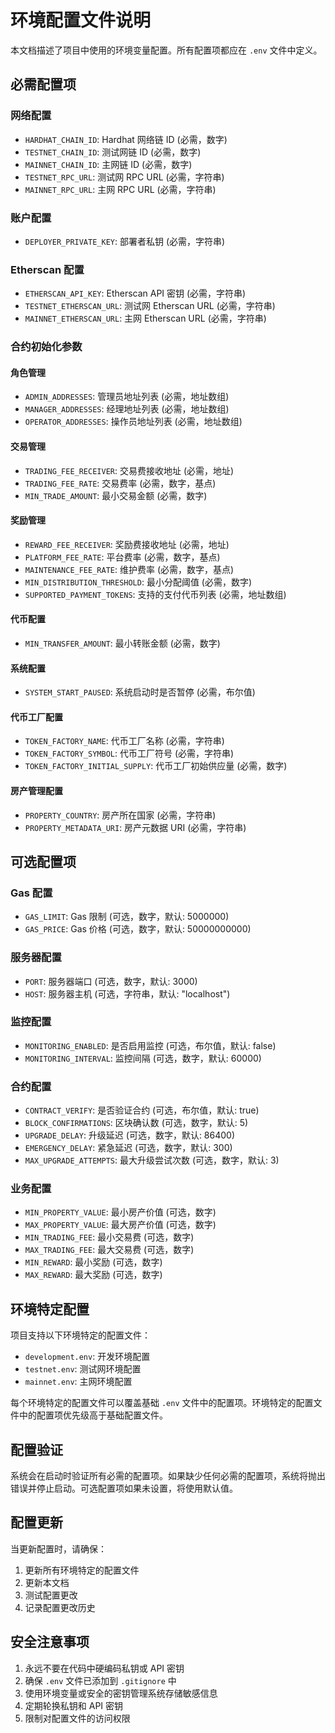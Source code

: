 # 环境配置文件说明

本文档描述了项目中使用的环境变量配置。所有配置项都应在 `.env` 文件中定义。

## 必需配置项

### 网络配置
- `HARDHAT_CHAIN_ID`: Hardhat 网络链 ID (必需，数字)
- `TESTNET_CHAIN_ID`: 测试网链 ID (必需，数字)
- `MAINNET_CHAIN_ID`: 主网链 ID (必需，数字)
- `TESTNET_RPC_URL`: 测试网 RPC URL (必需，字符串)
- `MAINNET_RPC_URL`: 主网 RPC URL (必需，字符串)

### 账户配置
- `DEPLOYER_PRIVATE_KEY`: 部署者私钥 (必需，字符串)

### Etherscan 配置
- `ETHERSCAN_API_KEY`: Etherscan API 密钥 (必需，字符串)
- `TESTNET_ETHERSCAN_URL`: 测试网 Etherscan URL (必需，字符串)
- `MAINNET_ETHERSCAN_URL`: 主网 Etherscan URL (必需，字符串)

### 合约初始化参数
#### 角色管理
- `ADMIN_ADDRESSES`: 管理员地址列表 (必需，地址数组)
- `MANAGER_ADDRESSES`: 经理地址列表 (必需，地址数组)
- `OPERATOR_ADDRESSES`: 操作员地址列表 (必需，地址数组)

#### 交易管理
- `TRADING_FEE_RECEIVER`: 交易费接收地址 (必需，地址)
- `TRADING_FEE_RATE`: 交易费率 (必需，数字，基点)
- `MIN_TRADE_AMOUNT`: 最小交易金额 (必需，数字)

#### 奖励管理
- `REWARD_FEE_RECEIVER`: 奖励费接收地址 (必需，地址)
- `PLATFORM_FEE_RATE`: 平台费率 (必需，数字，基点)
- `MAINTENANCE_FEE_RATE`: 维护费率 (必需，数字，基点)
- `MIN_DISTRIBUTION_THRESHOLD`: 最小分配阈值 (必需，数字)
- `SUPPORTED_PAYMENT_TOKENS`: 支持的支付代币列表 (必需，地址数组)

#### 代币配置
- `MIN_TRANSFER_AMOUNT`: 最小转账金额 (必需，数字)

#### 系统配置
- `SYSTEM_START_PAUSED`: 系统启动时是否暂停 (必需，布尔值)

#### 代币工厂配置
- `TOKEN_FACTORY_NAME`: 代币工厂名称 (必需，字符串)
- `TOKEN_FACTORY_SYMBOL`: 代币工厂符号 (必需，字符串)
- `TOKEN_FACTORY_INITIAL_SUPPLY`: 代币工厂初始供应量 (必需，数字)

#### 房产管理配置
- `PROPERTY_COUNTRY`: 房产所在国家 (必需，字符串)
- `PROPERTY_METADATA_URI`: 房产元数据 URI (必需，字符串)

## 可选配置项

### Gas 配置
- `GAS_LIMIT`: Gas 限制 (可选，数字，默认: 5000000)
- `GAS_PRICE`: Gas 价格 (可选，数字，默认: 50000000000)

### 服务器配置
- `PORT`: 服务器端口 (可选，数字，默认: 3000)
- `HOST`: 服务器主机 (可选，字符串，默认: "localhost")

### 监控配置
- `MONITORING_ENABLED`: 是否启用监控 (可选，布尔值，默认: false)
- `MONITORING_INTERVAL`: 监控间隔 (可选，数字，默认: 60000)

### 合约配置
- `CONTRACT_VERIFY`: 是否验证合约 (可选，布尔值，默认: true)
- `BLOCK_CONFIRMATIONS`: 区块确认数 (可选，数字，默认: 5)
- `UPGRADE_DELAY`: 升级延迟 (可选，数字，默认: 86400)
- `EMERGENCY_DELAY`: 紧急延迟 (可选，数字，默认: 300)
- `MAX_UPGRADE_ATTEMPTS`: 最大升级尝试次数 (可选，数字，默认: 3)

### 业务配置
- `MIN_PROPERTY_VALUE`: 最小房产价值 (可选，数字)
- `MAX_PROPERTY_VALUE`: 最大房产价值 (可选，数字)
- `MIN_TRADING_FEE`: 最小交易费 (可选，数字)
- `MAX_TRADING_FEE`: 最大交易费 (可选，数字)
- `MIN_REWARD`: 最小奖励 (可选，数字)
- `MAX_REWARD`: 最大奖励 (可选，数字)

## 环境特定配置

项目支持以下环境特定的配置文件：
- `development.env`: 开发环境配置
- `testnet.env`: 测试网环境配置
- `mainnet.env`: 主网环境配置

每个环境特定的配置文件可以覆盖基础 `.env` 文件中的配置项。环境特定的配置文件中的配置项优先级高于基础配置文件。

## 配置验证

系统会在启动时验证所有必需的配置项。如果缺少任何必需的配置项，系统将抛出错误并停止启动。可选配置项如果未设置，将使用默认值。

## 配置更新

当更新配置时，请确保：
1. 更新所有环境特定的配置文件
2. 更新本文档
3. 测试配置更改
4. 记录配置更改历史

## 安全注意事项

1. 永远不要在代码中硬编码私钥或 API 密钥
2. 确保 `.env` 文件已添加到 `.gitignore` 中
3. 使用环境变量或安全的密钥管理系统存储敏感信息
4. 定期轮换私钥和 API 密钥
5. 限制对配置文件的访问权限 